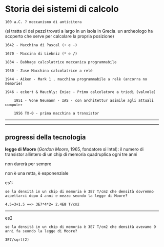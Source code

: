 # Storia dei sistemi di calcolo

    100 a.C. ? meccanismo di anticitera

(si tratta di dei pezzi trovati a largo in un isola in Grecia.
un archeologo ha scoperto che serve per calcolare la propria posizione)

    1642 - Macchina di Pascal (+ e -)

    1670 - Maccina di Liebniz (* e /)

    1834 - Babbage calcolatrice meccanica programmabile

    1930 - Zuse Macchina calcolatrice a relè

    1944 - Aiken - Mark 1 . macchina programmabile a relè (ancorra no memorie)

    1946 - eckert & Mauchly: Eniac - Primo calcolatore a triodi (valvole)

        1951 - Vone Neumann - IAS - con architettur asimile agli attuali computer

        1956 TX-0 - prima macchina a transistor 

---
---
## progressi della tecnologia

**legge di Moore** (*Gordon Moore*, 1965, fondatore si Intel): il numero di transistor allintero
di un chip di memoria quadruplica ogni tre anni

non durerà per sempre

non è una retta, è esponenziale

es1:

    se la densità in un chip di memoria è 3E7 T/cm2 che densità dovremmo aspettarci dopo 4 anni e mezzo seondo la legge di Moore?

    4.5=3+1.5 ==> 3E7*4*2= 2.4E8 T/cm2 

---

es2 

    se la densità in un chip di memoria è 3E7 T/cm2 che densità avevamo 9 anni fa seondo la legge di Moore?

    3E7/sqrt(2)